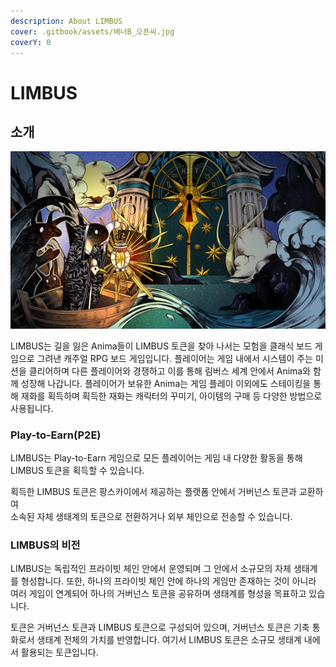```yaml
---
description: About LIMBUS
cover: .gitbook/assets/배너B_오픈씨.jpg
coverY: 0
---
```


# LIMBUS

## 소개&#x20;

![](<.gitbook/assets/1번 백그라운드.jpg>)

LIMBUS는 길을 잃은 Anima들이 LIMBUS 토큰을 찾아 나서는 모험을 클래식 보드 게임으로 그려낸 캐주얼 RPG 보드 게임입니다. 플레이어는 게임 내에서 시스템이 주는 미션을 클리어하며 다른 플레이어와 경쟁하고 이를 통해 림버스 세계 안에서 Anima와 함께 성장해 나갑니다. 플레이어가 보유한 Anima는 게임 플레이 이외에도 스테이킹을 통해 재화를 획득하며 획득한 재화는 캐릭터의 꾸미기, 아이템의 구매 등 다양한 방법으로 사용됩니다.

### Play-to-Earn(P2E)

LIMBUS는 Play-to-Earn 게임으로 모든 플레이어는 게임 내 다양한 활동을 통해 LIMBUS 토큰을 획득할 수 있습니다.

획득한 LIMBUS 토큰은 팡스카이에서 제공하는 플랫폼 안에서 거버넌스 토큰과 교환하여\
소속된 자체 생태계의 토큰으로 전환하거나 외부 체인으로 전송할 수 있습니다.



### LIMBUS의 비전&#x20;

LIMBUS는 독립적인 프라이빗 체인 안에서 운영되며 그 안에서 소규모의 자체 생태계를 형성합니다. 또한, 하나의 프라이빗 체인 안에 하나의 게임만 존재하는 것이 아니라 여러 게임이 연계되어 하나의 거버넌스 토큰을 공유하며 생태계를 형성을 목표하고 있습니다.&#x20;

토큰은 거버넌스 토큰과 LIMBUS 토큰으로 구성되어 있으며, 거버넌스 토큰은 기축 통화로서 생태계 전체의 가치를 반영합니다. 여기서 LIMBUS 토큰은 소규모 생태계 내에서 활용되는 토큰입니다.
